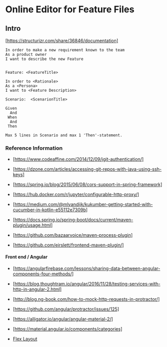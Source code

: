 # Online Editor for Feature Files

## Intro

[https://structurizr.com/share/36846/documentation]

```
In order to make a new requirement known to the team 
As a product owner
I want to describe the new Feature
```

```

Feature: <FeatureTitle>

In order to <Rationale>
As a <Persona>
I want to <Feature Description>

Scenario:  <ScenarionTitle>

Given
  And
 When
  And
 Then 

Max 5 lines in Scenario and max 1 'Then'-statement.

```




### Reference Information ###

* [https://www.codeaffine.com/2014/12/09/jgit-authentication/]
* [https://dzone.com/articles/accessing-git-repos-with-java-using-ssh-keys]


* [https://spring.io/blog/2015/06/08/cors-support-in-spring-framework]
* [https://hub.docker.com/r/jupyter/configurable-http-proxy/]
* [https://medium.com/@mlvandijk/kukumber-getting-started-with-cucumber-in-kotlin-e55112e7309b]

* [https://docs.spring.io/spring-boot/docs/current/maven-plugin/usage.html]
* [https://github.com/bazaarvoice/maven-process-plugin]
* [https://github.com/eirslett/frontend-maven-plugin/]


#### Front end / Angular #### 

* [https://angularfirebase.com/lessons/sharing-data-between-angular-components-four-methods/]
* [https://blog.thoughtram.io/angular/2016/11/28/testing-services-with-http-in-angular-2.html]
* [http://blog.ng-book.com/how-to-mock-http-requests-in-protractor/]
* [https://github.com/angular/protractor/issues/125]


* [https://alligator.io/angular/angular-material-2/]
* [https://material.angular.io/components/categories]
* [Flex Layout](https://github.com/angular/flex-layout)

